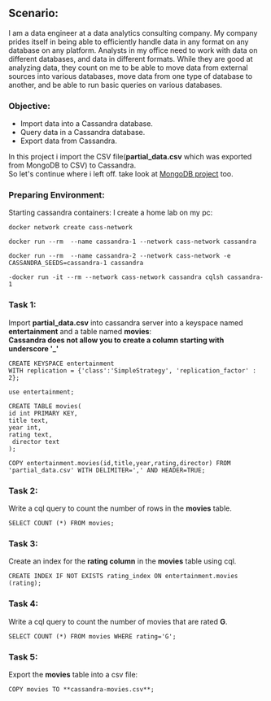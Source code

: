 ## Scenario:
I am a data engineer at a data analytics consulting company. My company prides itself in being able to efficiently handle data in any format on any database on any platform. Analysts in my office need to work with data on different databases, and data in different formats. While they are good at analyzing data, they count on me to be able to move data from external sources into various databases, move data from one type of database to another, and be able to run basic queries on various databases.
### Objective: 
- Import data into a Cassandra database.
- Query data in a Cassandra database.
- Export data from Cassandra.

In this project i import the CSV file(**partial_data.csv** which was exported from MongoDB to CSV) to Cassandra.\
So let's continue where i left off. take look at [MongoDB project](https://github.com/alireza-gharibi/Portfolio/tree/main/Mongo%20DB) too.

### Preparing Environment:
Starting cassandra containers: 
I create a home lab on my pc:
```
docker network create cass-network
```
```
docker run --rm  --name cassandra-1 --network cass-network cassandra
```
```
docker run --rm  --name cassandra-2 --network cass-network -e CASSANDRA_SEEDS=cassandra-1 cassandra
```
```
-docker run -it --rm --network cass-network cassandra cqlsh cassandra-1  

```
 ### Task 1: 
 Import **partial_data.csv** into cassandra server into a keyspace named **entertainment** and a table named **movies**: \
 **Cassandra does not allow you to create a column starting with underscore '_'**
```
CREATE KEYSPACE entertainment 
WITH replication = {'class':'SimpleStrategy', 'replication_factor' : 2};

```
```
use entertainment; 
```
```
CREATE TABLE movies(
id int PRIMARY KEY,
title text,
year int,
rating text,
 director text
);

```
```
COPY entertainment.movies(id,title,year,rating,director) FROM 'partial_data.csv' WITH DELIMITER=',' AND HEADER=TRUE;

```
### Task 2:
Write a cql query to count the number of rows in the **movies** table.
```
SELECT COUNT (*) FROM movies;

```
### Task 3:
Create an index for the **rating column** in the **movies** table using cql.
```
CREATE INDEX IF NOT EXISTS rating_index ON entertainment.movies (rating);
```
### Task 4:
 Write a cql query to count the number of movies that are rated **G**.
 ```
 SELECT COUNT (*) FROM movies WHERE rating='G';
 ```
 ### Task 5: 
 Export the **movies** table into a csv file:
 ```
 COPY movies TO **cassandra-movies.csv**;
 ```







